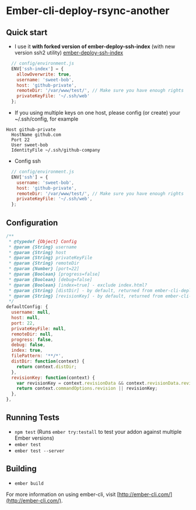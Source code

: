 # Ember-cli-deploy-rsync-another

## Quick start

* I use it **with forked version of ember-deploy-ssh-index** (with new version ssh2 utility) [ember-deploy-ssh-index](https://github.com/spr1ne/ember-cli-deploy-ssh-index)
```javascript
  // config/environment.js
  ENV['ssh-index'] = {
    allowOverwrite: true,
    username: 'sweet-bob',
    host: 'github-private',
    remoteDir: '/var/www/test/', // Make sure you have enough rights
    privateKeyFile: '~/.ssh/web'
  };
```
* If you using multiple keys on one host, please config (or create) your ~/.ssh/config, for example
```
Host github-private
  HostName github.com
  Port 22
  User sweet-bob
  IdentityFile ~/.ssh/github-company

``` 
* Config ssh
```javascript
  // config/environment.js
  ENV['ssh'] = {
    username: 'sweet-bob',
    host: 'github-private',
    remoteDir: '/var/www/test/', // Make sure you have enough rights
    privateKeyFile: '~/.ssh/web',
  };
````

## Configuration

```javascript
/**
 * @typedef {Object} Config
 * @param {String} username
 * @param {String} host
 * @param {String} privateKeyFile
 * @param {String} remoteDir
 * @param {Number} [port=22]
 * @param {Boolean} [progress=false]
 * @param {Boolean} [debug=false]
 * @param {Boolean} [index=true] - exclude index.html?
 * @param {String} [distDir] - by default, returned from ember-cli-deploy-build
 * @param {String} [revisionKey] - by default, returned from ember-cli-deploy-build
 */
defaultConfig: {
  username: null,
  host: null,
  port: 22,
  privateKeyFile: null,
  remoteDir: null,
  progress: false,
  debug: false,
  index: true,
  filePattern: '**/*',
  distDir: function(context) {
    return context.distDir;
  },
  revisionKey: function(context) {
    var revisionKey = context.revisionData && context.revisionData.revisionKey;
    return context.commandOptions.revision || revisionKey;
  },
},
```

## Running Tests

* `npm test` (Runs `ember try:testall` to test your addon against multiple Ember versions)
* `ember test`
* `ember test --server`

## Building

* `ember build`

For more information on using ember-cli, visit [http://ember-cli.com/](http://ember-cli.com/).
